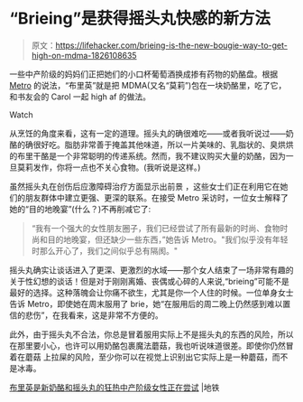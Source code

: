 # “Brieing”是获得摇头丸快感的新方法

> 原文：<https://lifehacker.com/brieing-is-the-new-bougie-way-to-get-high-on-mdma-1826108635>

一些中产阶级的妈妈们正把她们的小口杯葡萄酒换成掺有药物的奶酪盘。根据 [Metro](https://metro.co.uk/2018/05/16/brieing-is-the-new-cheese-and-mdma-drug-craze-middle-class-women-are-trying-7548127/) 的说法，“布里英”就是把 MDMA(又名“莫莉”)包在一块奶酪里，吃了它，和书友会的 Carol 一起 high af 的做法。

Watch

从烹饪的角度来看，这有一定的道理。摇头丸的确很难吃——或者我听说过——奶酪的确很好吃。脂肪非常善于掩盖其他味道，所以一片美味的、乳脂状的、臭烘烘的布里干酪是一个非常聪明的传递系统。然而，我不建议购买大量的奶酪，因为一旦莫莉发作，你将一点也不关心食物。(我听说是这样。)

虽然摇头丸在创伤后应激障碍治疗方面显示出前景 ，这些女士们正在利用它在她们的朋友群体中建立更强、更深的联系。在接受 Metro 采访时，一位女士解释了她的“目的地晚宴”(什么？)不再削减它了:

> “我有一个强大的女性朋友圈子，我们已经尝试了所有最新的时尚、食物时尚和目的地晚宴，但还缺少一些东西，”她告诉 Metro。"我们似乎没有年轻时那么开心了，我们之间似乎总有隔阂。"

摇头丸确实让谈话进入了更深、更激烈的水域——那个女人结束了一场非常有趣的关于性幻想的谈话！但是对于刚刚离婚、丧偶或心碎的人来说,“brieing”可能不是最好的选择。这种落魄会让你痛不欲生，尤其是你一个人住的时候。一位单身女士告诉 Metro，即使她在周末服用了 brie，她“在服用后的周二晚上仍然感到难以置信的悲伤”，在我看来，这是非常不方便的。

此外，由于摇头丸不合法，你总是冒着服用实际上不是摇头丸的东西的风险，所以在那里要小心，也许可以用奶酪包裹魔法蘑菇，我也听说味道很差。即使你仍然冒着在蘑菇 上拉屎的风险，至少你可以在视觉上识别出它实际上是一种蘑菇，而不是冰毒。

[布里英是新奶酪和摇头丸的狂热中产阶级女性正在尝试](https://metro.co.uk/2018/05/16/brieing-is-the-new-cheese-and-mdma-drug-craze-middle-class-women-are-trying-7548127/) |地铁